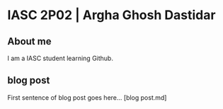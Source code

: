 # IASC  2P02 | Argha Ghosh Dastidar

## About me

I am a IASC student learning Github.
![]()

## blog post
First sentence of blog post goes here... [blog post.md]
